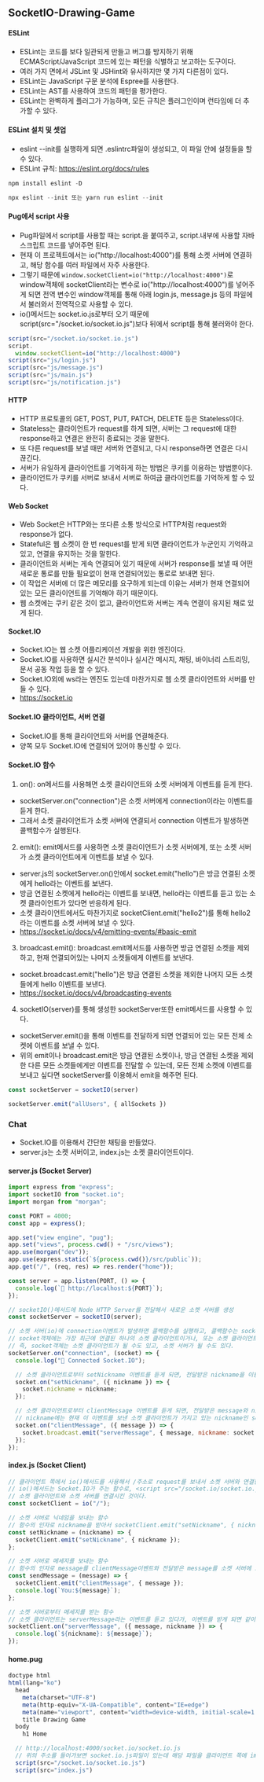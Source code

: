 ## SocketIO-Drawing-Game

#### ESLint

- ESLint는 코드를 보다 일관되게 만들고 버그를 방지하기 위해 ECMAScript/JavaScript 코드에 있는 패턴을 식별하고 보고하는 도구이다.
- 여러 가지 면에서 JSLint 및 JSHint와 유사하지만 몇 가지 다른점이 있다.
- ESLint는 JavaScript 구문 분석에 Espree를 사용한다.
- ESLint는 AST를 사용하여 코드의 패턴을 평가한다.
- ESLint는 완벽하게 플러그가 가능하며, 모든 규칙은 플러그인이며 런타임에 더 추가할 수 있다.

#### ESLint 설치 및 셋업

- eslint --init를 실행하게 되면 .eslintrc파일이 생성되고, 이 파일 안에 설정들을 할 수 있다.
- ESLint 규칙: https://eslint.org/docs/rules

```javascript
npm install eslint -D

npx eslint --init 또는 yarn run eslint --init
```

#### Pug에서 script 사용

- Pug파일에서 script를 사용할 때는 script.을 붙여주고, script.내부에 사용할 자바스크립트 코드를 넣어주면 된다.
- 현재 이 프로젝트에서는 io("http://localhost:4000")를 통해 소켓 서버에 연결하고, 해당 함수를 여러 파일에서 자주 사용한다.
- 그렇기 때문에 `window.socketClient=io("http://localhost:4000")`로 window객체에 socketClient라는 변수로 io("http://localhost:4000")를 넣어주게 되면 전역 변수인 window객체를 통해 아래 login.js, message.js 등의 파일에서 불러와서 전역적으로 사용할 수 있다.
- io()메서드는 socket.io.js로부터 오기 때문에 script(src="/socket.io/socket.io.js")보다 뒤에서 script를 통해 불러와야 한다.

```javascript
script(src="/socket.io/socket.io.js")
script.
  window.socketClient=io("http://localhost:4000")
script(src="js/login.js")
script(src="js/message.js")
script(src="js/main.js")
script(src="js/notification.js")
```

#### HTTP

- HTTP 프로토콜의 GET, POST, PUT, PATCH, DELETE 등은 Stateless이다.
- Stateless는 클라이언트가 request를 하게 되면, 서버는 그 request에 대한 response하고 연결은 완전히 종료되는 것을 말한다.
- 또 다른 request를 보낼 때만 서버와 연결되고, 다시 response하면 연결은 다시 끊긴다.
- 서버가 유일하게 클라이언트를 기억하게 하는 방법은 쿠키를 이용하는 방법뿐이다.
- 클라이언트가 쿠키를 서버로 보내서 서버로 하여금 클라이언트를 기억하게 할 수 있다.

#### Web Socket

- Web Socket은 HTTP와는 또다른 소통 방식으로 HTTP처럼 request와 response가 없다.
- Stateful은 웹 소켓이 한 번 request를 받게 되면 클라이언트가 누군인지 기억하고 있고, 연결을 유지하는 것을 말한다.
- 클라이언트와 서버는 게속 연결되어 있기 때문에 서버가 response를 보낼 때 어떤 새로운 통로를 만들 필요없이 현재 연결되어있는 통로로 보내면 된다.
- 이 작업은 서버에 더 많은 메모리를 요구하게 되는데 이유는 서버가 현재 연결되어있는 모든 클라이언트를 기억해야 하기 때문이다.
- 웹 소켓에는 쿠키 같은 것이 없고, 클라이언트와 서버는 계속 연결이 유지된 채로 있게 된다.

#### Socket.IO

- Socket.IO는 웹 소켓 어플리케이션 개발을 위한 엔진이다.
- Socket.IO를 사용하면 실시간 분석이나 실시간 메시지, 채팅, 바이너리 스트리밍, 문서 공동 작업 등을 할 수 있다.
- Socket.IO외에 ws라는 엔진도 있는데 마찬가지로 웹 소켓 클라이언트와 서버를 만들 수 있다.
- https://socket.io

#### Socket.IO 클라이언트, 서버 연결

- Socket.IO를 통해 클라이언트와 서버를 연결해준다.
- 양쪽 모두 Socket.IO에 연결되어 있어야 통신할 수 있다.

#### Socket.IO 함수

1. on(): on메서드를 사용해면 소켓 클라이언트와 소켓 서버에게 이벤트를 듣게 한다.
- socketServer.on("connection")은 소켓 서버에게 connection이라는 이벤트를 듣게 한다.
- 그래서 소켓 클라이언트가 소켓 서버에 연결되서 connection 이벤트가 발생하면 콜백함수가 실행된다.

2. emit(): emit메서드를 사용하면 소켓 클라이언트가 소켓 서버에게, 또는 소켓 서버가 소켓 클라이언트에게 이벤트를 보낼 수 있다.
- server.js의 socketServer.on()안에서 socket.emit("hello")은 방금 연결된 소켓에게 hello라는 이벤트를 보낸다.
- 방금 연결된 소켓에게 hello라는 이벤트를 보내면, hello라는 이벤트를 듣고 있는 소켓 클라이언트가 있다면 반응하게 된다.
- 소켓 클라이언트에서도 마찬가지로 socketClient.emit("hello2")를 통해 hello2라는 이벤트를 소켓 서버에 보낼 수 있다.
- https://socket.io/docs/v4/emitting-events/#basic-emit

3. broadcast.emit(): broadcast.emit메서드를 사용하면 방금 연결된 소켓을 제외하고, 현재 연결되어있는 나머지 소켓들에게 이벤트를 보낸다.
- socket.broadcast.emit("hello")은 방금 연결된 소켓을 제외한 나머지 모든 소켓들에게 hello 이벤트를 보낸다.
- https://socket.io/docs/v4/broadcasting-events

4. socketIO(server)를 통해 생성한 socketServer또한 emit메서드를 사용할 수 있다.
- socketServer.emit()을 통해 이벤트를 전달하게 되면 연결되어 있는 모든 전체 소켓에 이벤트를 보낼 수 있다.
- 위의 emit이나 broadcast.emit은 방금 연결된 소켓이나, 방금 연결된 소켓을 제외한 다른 모든 소켓들에게만 이벤트를 전달할 수 있는데, 모든 전체 소켓에 이벤트를 보내고 싶다면 socketServer를 이용해서 emit을 해주면 된다.

```javascript
const socketServer = socketIO(server)

socketServer.emit("allUsers", { allSockets })
```

### Chat

- Socket.IO를 이용해서 간단한 채팅을 만들었다.
- server.js는 소켓 서버이고, index.js는 소켓 클라이언트이다.

#### server.js (Socket Server)

```javascript
import express from "express";
import socketIO from "socket.io";
import morgan from "morgan";

const PORT = 4000;
const app = express();

app.set("view engine", "pug");
app.set("views", process.cwd() + "/src/views");
app.use(morgan("dev"));
app.use(express.static(`${process.cwd()}/src/public`));
app.get("/", (req, res) => res.render("home"));

const server = app.listen(PORT, () => {
  console.log(`🚀 http://localhost:${PORT}`);
});

// socketIO()메서드에 Node HTTP Server를 전달해서 새로운 소켓 서버를 생성
const socketServer = socketIO(server);

// 소켓 서버(io)에 connection이벤트가 발생하면 콜백함수를 실행하고, 콜백함수는 socket객체를 받는다.
// socket객체에는 가장 최근에 연결된 하나의 소켓 클라이언트이거나, 또는 소켓 클라이언트로부터 이벤트를 받은 소켓 서버이다.
// 즉, socket객체는 소켓 클라이언트가 될 수도 있고, 소켓 서버가 될 수도 있다.
socketServer.on("connection", (socket) => {
  console.log("🚀 Connected Socket.IO");

  // 소켓 클라이언트로부터 setNickname 이벤트를 듣게 되면, 전달받은 nickname을 이용해서 현재 이 setNickname이벤트를 보낸 socket에 nickname프로퍼티의 nickname값을 추가한다.
  socket.on("setNickname", ({ nickname }) => {
    socket.nickname = nickname;
  });

  // 소켓 클라이언트로부터 clientMessage 이벤트를 듣게 되면, 전달받은 message와 nickname을 socket.broadcast.emit()를 이용해서 방금 이 이벤트를 보낸 소켓 클라이언트를 제외한 나머지 모든 소켓 클라이언트에게 이벤트를 보낸다.
  // nickname에는 현재 이 이벤트를 보낸 소켓 클라이언트가 가지고 있는 nickname인 socket객체안에 nickname값을 넣어서 보낸다.
  socket.on("clientMessage", ({ message }) => {
    socket.broadcast.emit("serverMessage", { message, nickname: socket.nickname || "User" });
  });
});
```

#### index.js (Socket Client)

```javascript
// 클라이언트 쪽에서 io()메서드를 사용해서 /주소로 request를 보내서 소켓 서버와 연결한다.
// io()메서드는 Socket.IO가 주는 함수로, <script src="/socket.io/socket.io.js"></script>를 통해 socket.io.js파일을 로드해오게 되면 사용할 수 있다.
// 소켓 클라이언트와 소켓 서버를 연결시킨 것이다.
const socketClient = io("/");

// 소켓 서버로 닉네임을 보내는 함수
// 함수의 인자로 nickname을 받아서 socketClient.emit("setNickname", { nickname })를 통해 setNickname이라는 이벤트를 전달받은 nickname과 함께 소켓 서버로 보낸다.
const setNickname = (nickname) => {
  socketClient.emit("setNickname", { nickname });
};

// 소켓 서버로 메세지를 보내는 함수
// 함수의 인자로 message를 clientMessage이벤트와 전달받은 message를 소켓 서버에 보낸다.
const sendMessage = (message) => {
  socketClient.emit("clientMessage", { message });
  console.log(`You:${message}`);
};

// 소켓 서버로부터 메세지를 받는 함수
// 소켓 클라이언트는 serverMessage라는 이벤트를 듣고 있다가, 이벤트를 받게 되면 같이 전달된 message, nickname을 출력한다.
socketClient.on("serverMessage", ({ message, nickname }) => {
  console.log(`${nickname}: ${message}`);
});
```

#### home.pug

```javascript
doctype html
html(lang="ko")
  head
    meta(charset="UTF-8")
    meta(http-equiv="X-UA-Compatible", content="IE=edge")
    meta(name="viewport", content="width=device-width, initial-scale=1.0")
    title Drawing Game
  body 
    h1 Home

  // http://localhost:4000/socket.io/socket.io.js 
  // 위의 주소를 들어가보면 socket.io.js파일이 있는데 해당 파일을 클라이언트 쪽에 import해서 클라이언트를 socket.io에 연결시킨다.
  script(src="/socket.io/socket.io.js")
  script(src="index.js")
```

